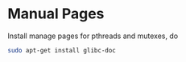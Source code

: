 # Manual Pages

Install manage pages for pthreads and mutexes, do

```sh
sudo apt-get install glibc-doc
```
